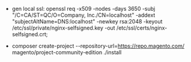 
 - gen local ssl: 
  openssl req -x509 -nodes -days 3650 -subj "/C=CA/ST=QC/O=Company, Inc./CN=localhost" -addext "subjectAltName=DNS:localhost" -newkey rsa:2048 -keyout /etc/ssl/private/nginx-selfsigned.key -out /etc/ssl/certs/nginx-selfsigned.crt;

 - composer create-project --repository-url=https://repo.magento.com/ magento/project-community-edition ./install